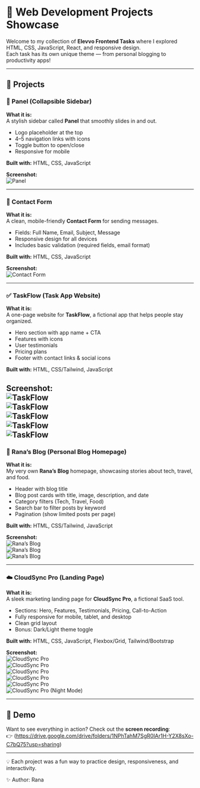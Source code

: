# 🌟 Web Development Projects Showcase  

Welcome to my collection of **Elevvo Frontend Tasks** where I explored HTML, CSS, JavaScript, React, and responsive design.  
Each task has its own unique theme — from personal blogging to productivity apps!  

---

## 📂 Projects  

### **📂 Panel (Collapsible Sidebar)**  
**What it is:**  
A stylish sidebar called **Panel** that smoothly slides in and out.  
- Logo placeholder at the top  
- 4–5 navigation links with icons  
- Toggle button to open/close  
- Responsive for mobile  

**Built with:** HTML, CSS, JavaScript  

**Screenshot:**  
![Panel](./Screenshots/panel.png)  

---

### **📧 Contact Form**  
**What it is:**  
A clean, mobile-friendly **Contact Form** for sending messages.  
- Fields: Full Name, Email, Subject, Message  
- Responsive design for all devices  
- Includes basic validation (required fields, email format)  

**Built with:** HTML, CSS, JavaScript  

**Screenshot:**  
![Contact Form](./Screenshots/CF1.png)  

---

### **✅ TaskFlow (Task App Website)**  
**What it is:**  
A one-page website for **TaskFlow**, a fictional app that helps people stay organized.  
- Hero section with app name + CTA  
- Features with icons  
- User testimonials  
- Pricing plans  
- Footer with contact links & social icons  

**Built with:** HTML, CSS/Tailwind, JavaScript  

**Screenshot:**  
![TaskFlow](./Screenshots/taskflow1.png)  
![TaskFlow](./Screenshots/taskflow2.png)  
![TaskFlow](./Screenshots/taskflow3.png)  
![TaskFlow](./Screenshots/taskflow4.png)  
![TaskFlow](./Screenshots/taskflow5.png)  
---

### **📝 Rana’s Blog (Personal Blog Homepage)**  
**What it is:**  
My very own **Rana’s Blog** homepage, showcasing stories about tech, travel, and food.  
- Header with blog title  
- Blog post cards with title, image, description, and date  
- Category filters (Tech, Travel, Food)  
- Search bar to filter posts by keyword  
- Pagination (show limited posts per page)  

**Built with:**  HTML, CSS/Tailwind, JavaScript  

**Screenshot:**  
![Rana’s Blog](./Screenshots/blog1.png)  
![Rana’s Blog](./Screenshots/blogf2.png)  
![Rana’s Blog](./Screenshots/blog3.png)  


---

### **☁️ CloudSync Pro (Landing Page)**  
**What it is:**  
A sleek marketing landing page for **CloudSync Pro**, a fictional SaaS tool.  
- Sections: Hero, Features, Testimonials, Pricing, Call-to-Action  
- Fully responsive for mobile, tablet, and desktop  
- Clean grid layout  
- Bonus: Dark/Light theme toggle  

**Built with:** HTML, CSS, JavaScript, Flexbox/Grid, Tailwind/Bootstrap  

**Screenshot:**  
![CloudSync Pro](./Screenshots/CS1.png)  
![CloudSync Pro](./Screenshots/CS2.png)  
![CloudSync Pro](./Screenshots/CS3.png)  
![CloudSync Pro](./Screenshots/CS4.png)  
![CloudSync Pro](./Screenshots/CS5.png)  
![CloudSync Pro (Night Mode)](./Screenshots/CSNM.png)  

---

## 🎥 Demo  

Want to see everything in action? Check out the **screen recording**:  
👉 (https://drive.google.com/drive/folders/1NPhTahM7SgR0IAr1H-Y2X8sXo-C7bQ75?usp=sharing)

---

💡 Each project was a fun way to practice design, responsiveness, and interactivity.

✨ Author: Rana


